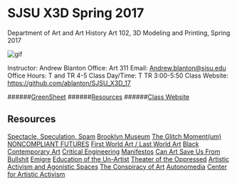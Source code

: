 **SJSU X3D Spring 2017**
======================
Department of Art and Art History
Art 102, 3D Modeling and Printing, Spring 2017

![gif](http://i.imgur.com/TuOehiT.gif)

Instructor: Andrew Blanton
Office: Art 311
Email: Andrew.blanton@sjsu.edu
Office Hours: T and TR 4-5
Class Day/Time: T TR 3:00-5:50
Class Website: https://github.com/ablanton/SJSU_X3D_17

######[GreenSheet](https://github.com/ablanton/SJSU_X3D_17/blob/master/GREENSHEET.md)
######[Resources](https://github.com/ablanton/SJSU_X3D_17/blob/master/RESOURCES.md)
######[Class Website](https://github.com/ablanton/SJSU_X3D_17)

Resources
---------

[Spectacle, Speculation, Spam](https://vimeo.com/194963450/7b76ebff6a)
[Brooklyn Museum](https://www.brooklynmuseum.org/exhibitions/agitprop)
[The Glitch Moment(um)](http://networkcultures.org/_uploads/NN%234_RosaMenkman.pdf)
[NONCOMPLIANT FUTURES](http://disnovation.org/fnc2/index.html#english)
[First World Art / Last World Art](http://www.naimark.net/writing/firstword.html)
[Black Contemporary Art](http://blackcontemporaryart.tumblr.com/)
[Critical Engineering](https://criticalengineering.org/)
[Manifestos](http://www.disnovation.org/manifestos/)
[Can Art Save Us From Bullshit](http://www.publicseminar.org/2016/12/can-art-save-us-from-bullshit/#.WGrk5bYrJE5)
[Emigre](http://emigre.com/Editorial.php?sect=1&id=14)
[Education of the Un-Artist](http://xenopraxis.net/readings/kaprow_education1.pdf)
[Theater of the Oppressed](http://www.tonyc.nyc/)
[Artistic Activism and Agonistic Spaces](http://www.artandresearch.org.uk/v1n2/mouffe.html)
[The Conspiracy of Art](https://kirkbrideplan.files.wordpress.com/2012/10/jean-baudrillard-the-conspiracy-of-art.pdf)
[Autonomedia](http://autonomedia.org/)
[Center for Artistic Activism](https://artisticactivism.org/reading-list/s)